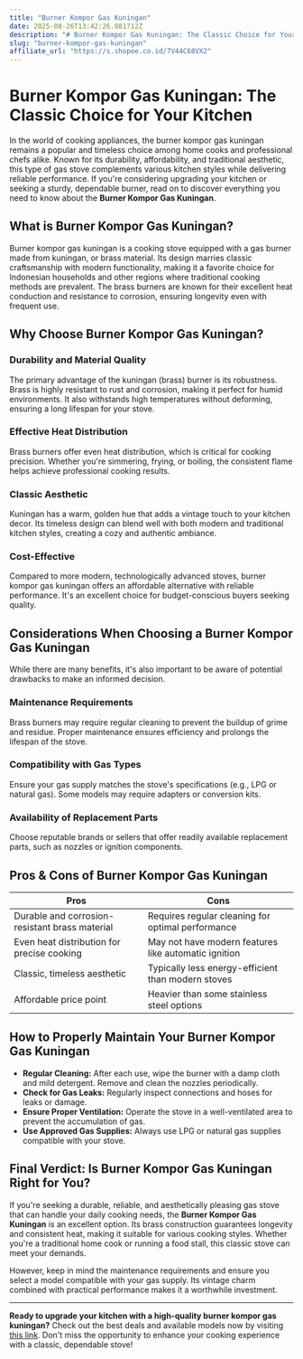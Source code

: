 ```yaml
---
title: "Burner Kompor Gas Kuningan"
date: 2025-08-26T13:42:26.081712Z
description: "# Burner Kompor Gas Kuningan: The Classic Choice for Your Kitchen..."
slug: "burner-kompor-gas-kuningan"
affiliate_url: "https://s.shopee.co.id/7V44C68VX2"
---
```

# Burner Kompor Gas Kuningan: The Classic Choice for Your Kitchen

In the world of cooking appliances, the burner kompor gas kuningan remains a popular and timeless choice among home cooks and professional chefs alike. Known for its durability, affordability, and traditional aesthetic, this type of gas stove complements various kitchen styles while delivering reliable performance. If you're considering upgrading your kitchen or seeking a sturdy, dependable burner, read on to discover everything you need to know about the **Burner Kompor Gas Kuningan**.

## What is Burner Kompor Gas Kuningan?

Burner kompor gas kuningan is a cooking stove equipped with a gas burner made from kuningan, or brass material. Its design marries classic craftsmanship with modern functionality, making it a favorite choice for Indonesian households and other regions where traditional cooking methods are prevalent. The brass burners are known for their excellent heat conduction and resistance to corrosion, ensuring longevity even with frequent use.

## Why Choose Burner Kompor Gas Kuningan?

### Durability and Material Quality

The primary advantage of the kuningan (brass) burner is its robustness. Brass is highly resistant to rust and corrosion, making it perfect for humid environments. It also withstands high temperatures without deforming, ensuring a long lifespan for your stove.

### Effective Heat Distribution

Brass burners offer even heat distribution, which is critical for cooking precision. Whether you're simmering, frying, or boiling, the consistent flame helps achieve professional cooking results.

### Classic Aesthetic

Kuningan has a warm, golden hue that adds a vintage touch to your kitchen decor. Its timeless design can blend well with both modern and traditional kitchen styles, creating a cozy and authentic ambiance.

### Cost-Effective

Compared to more modern, technologically advanced stoves, burner kompor gas kuningan offers an affordable alternative with reliable performance. It's an excellent choice for budget-conscious buyers seeking quality.

## Considerations When Choosing a Burner Kompor Gas Kuningan

While there are many benefits, it's also important to be aware of potential drawbacks to make an informed decision.

### Maintenance Requirements

Brass burners may require regular cleaning to prevent the buildup of grime and residue. Proper maintenance ensures efficiency and prolongs the lifespan of the stove.

### Compatibility with Gas Types

Ensure your gas supply matches the stove's specifications (e.g., LPG or natural gas). Some models may require adapters or conversion kits.

### Availability of Replacement Parts

Choose reputable brands or sellers that offer readily available replacement parts, such as nozzles or ignition components.

## Pros & Cons of Burner Kompor Gas Kuningan

| Pros                                          | Cons                                          |
|------------------------------------------------|----------------------------------------------|
| Durable and corrosion-resistant brass material | Requires regular cleaning for optimal performance |
| Even heat distribution for precise cooking   | May not have modern features like automatic ignition |
| Classic, timeless aesthetic                   | Typically less energy-efficient than modern stoves |
| Affordable price point                         | Heavier than some stainless steel options   |

## How to Properly Maintain Your Burner Kompor Gas Kuningan

- **Regular Cleaning:** After each use, wipe the burner with a damp cloth and mild detergent. Remove and clean the nozzles periodically.
- **Check for Gas Leaks:** Regularly inspect connections and hoses for leaks or damage.
- **Ensure Proper Ventilation:** Operate the stove in a well-ventilated area to prevent the accumulation of gas.
- **Use Approved Gas Supplies:** Always use LPG or natural gas supplies compatible with your stove.

## Final Verdict: Is Burner Kompor Gas Kuningan Right for You?

If you're seeking a durable, reliable, and aesthetically pleasing gas stove that can handle your daily cooking needs, the **Burner Kompor Gas Kuningan** is an excellent option. Its brass construction guarantees longevity and consistent heat, making it suitable for various cooking styles. Whether you're a traditional home cook or running a food stall, this classic stove can meet your demands.

However, keep in mind the maintenance requirements and ensure you select a model compatible with your gas supply. Its vintage charm combined with practical performance makes it a worthwhile investment.

---

**Ready to upgrade your kitchen with a high-quality burner kompor gas kuningan?** Check out the best deals and available models now by visiting [this link](https://s.shopee.co.id/7V44C68VX2). Don't miss the opportunity to enhance your cooking experience with a classic, dependable stove!